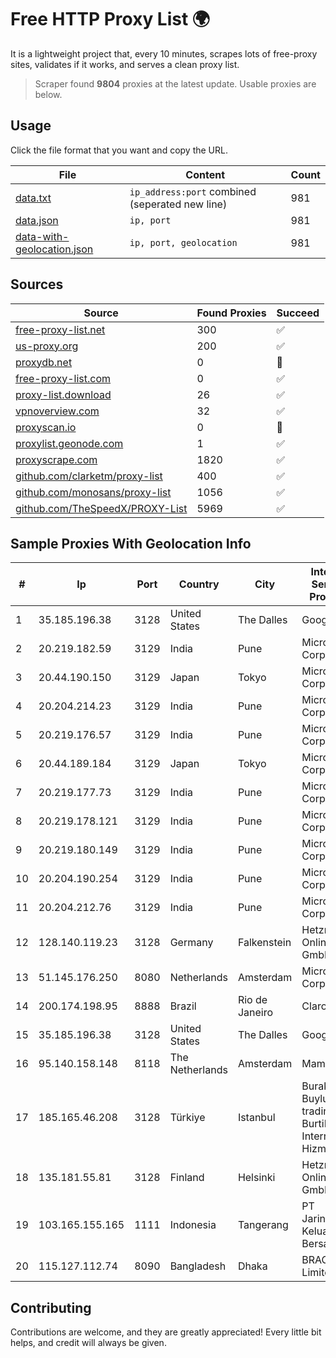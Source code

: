 
# Free HTTP Proxy List 🌍

It is a lightweight project that, every 10 minutes, scrapes lots of free-proxy sites, validates if it works, and serves a clean proxy list.


> Scraper found **9804** proxies at the latest update. Usable proxies are below.

## Usage

Click the file format that you want and copy the URL.


|File|Content|Count|
|----|-------|-----|
|[data.txt](https://raw.githubusercontent.com/themiralay/Proxy-List-World/master/data.txt)|`ip_address:port` combined (seperated new line)|981|
|[data.json](https://raw.githubusercontent.com/themiralay/Proxy-List-World/master/data.json)|`ip, port`|981|
|[data-with-geolocation.json](https://raw.githubusercontent.com/themiralay/Proxy-List-World/master/data-with-geolocation.json)|`ip, port, geolocation`|981|

## Sources

|Source|Found Proxies|Succeed|
|------|-------------|-------|
|[free-proxy-list.net](https://free-proxy-list.net)|300|✅|
|[us-proxy.org](https://www.us-proxy.org)|200|✅|
|[proxydb.net](http://proxydb.net)|0|🚫|
|[free-proxy-list.com](https://free-proxy-list.com/?page=&port=&type%5B%5D=http&type%5B%5D=https&up_time=0&search=Search)|0|✅|
|[proxy-list.download](https://www.proxy-list.download/HTTP)|26|✅|
|[vpnoverview.com](https://vpnoverview.com/privacy/anonymous-browsing/free-proxy-servers)|32|✅|
|[proxyscan.io](https://www.proxyscan.io)|0|🚫|
|[proxylist.geonode.com](https://proxylist.geonode.com/api/proxy-list?limit=300&page=1&sort_by=lastChecked&sort_type=desc&protocols=http,https)|1|✅|
|[proxyscrape.com](https://api.proxyscrape.com/v2/?request=displayproxies&protocol=http&timeout=10000&country=all&ssl=all&anonymity=all)|1820|✅|
|[github.com/clarketm/proxy-list](https://raw.githubusercontent.com/clarketm/proxy-list/master/proxy-list-raw.txt)|400|✅|
|[github.com/monosans/proxy-list](https://raw.githubusercontent.com/monosans/proxy-list/main/proxies/http.txt)|1056|✅|
|[github.com/TheSpeedX/PROXY-List](https://raw.githubusercontent.com/TheSpeedX/PROXY-List/master/http.txt)|5969|✅|


## Sample Proxies With Geolocation Info

|#|Ip|Port|Country|City|Internet Service Provider|
|-|--|----|-------|----|-------------------------|
|1|35.185.196.38|3128|United States|The Dalles|Google LLC|
|2|20.219.182.59|3129|India|Pune|Microsoft Corporation|
|3|20.44.190.150|3129|Japan|Tokyo|Microsoft Corporation|
|4|20.204.214.23|3129|India|Pune|Microsoft Corporation|
|5|20.219.176.57|3129|India|Pune|Microsoft Corporation|
|6|20.44.189.184|3129|Japan|Tokyo|Microsoft Corporation|
|7|20.219.177.73|3129|India|Pune|Microsoft Corporation|
|8|20.219.178.121|3129|India|Pune|Microsoft Corporation|
|9|20.219.180.149|3129|India|Pune|Microsoft Corporation|
|10|20.204.190.254|3129|India|Pune|Microsoft Corporation|
|11|20.204.212.76|3129|India|Pune|Microsoft Corporation|
|12|128.140.119.23|3128|Germany|Falkenstein|Hetzner Online GmbH|
|13|51.145.176.250|8080|Netherlands|Amsterdam|Microsoft Corporation|
|14|200.174.198.95|8888|Brazil|Rio de Janeiro|Claro S.A|
|15|35.185.196.38|3128|United States|The Dalles|Google LLC|
|16|95.140.158.148|8118|The Netherlands|Amsterdam|Mamaev|
|17|185.165.46.208|3128|Türkiye|Istanbul|Burak Buylu trading as BurtiNET Internet Hizmetleri|
|18|135.181.55.81|3128|Finland|Helsinki|Hetzner Online GmbH|
|19|103.165.155.165|1111|Indonesia|Tangerang|PT Jaringan Keluarga Bersama|
|20|115.127.112.74|8090|Bangladesh|Dhaka|BRACNet Limited|



## Contributing

Contributions are welcome, and they are greatly appreciated! Every
little bit helps, and credit will always be given.

